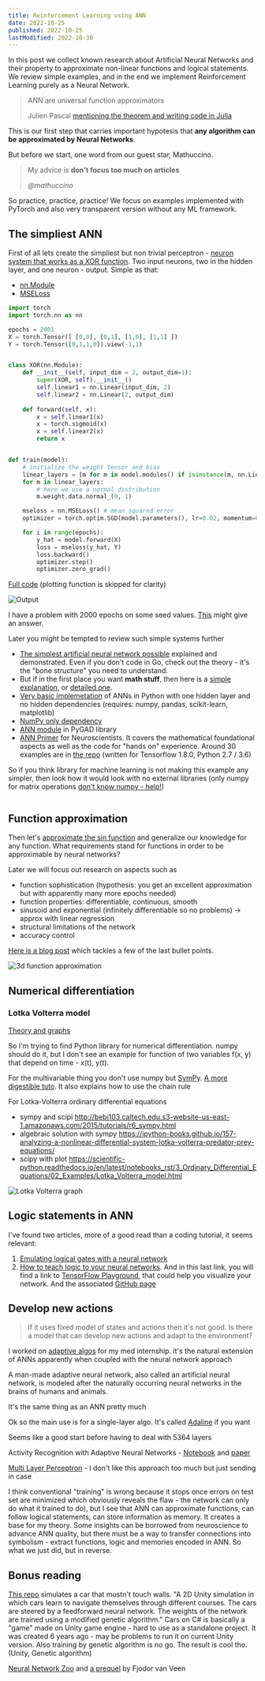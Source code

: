 ```yaml
---
title: Reinforcement Learning using ANN
date: 2022-10-25
published: 2022-10-25
lastModified: 2022-10-30
---
```


In this post we collect known research about Artificial Neural Networks and their property to approximate non-linear functions and logical statements. We review simple examples, and in the end we implement Reinforcement Learning purely as a Neural Network.

> ANN are universal function approximators
>
> Julien Pascal [mentioning the theorem and writing code in Julia](https://julienpascal.github.io/post/ann_1/)

This is our first step that carries important hypotesis that **any algorithm can be approximated by Neural Networks**.

But before we start, one word from our guest star, Mathuccino.

> My advice is **don't focus too much on articles**
>
> _@mathuccino_


So practice, practice, practice! We focus on examples implemented with PyTorch and also very transparent version without any ML framework.


## The simpliest ANN

First of all lets create the simpliest but non trivial perceptron - [neuron system that works as a XOR function](https://medium.com/mlearning-ai/learning-xor-with-pytorch-c1c11d67ba8e).
Two input neurons, two in the hidden layer, and one neuron - output. Simple as that:

- [nn.Module](https://pytorch.org/docs/stable/generated/torch.nn.Module.html)
- [MSELoss](https://pytorch.org/docs/stable/generated/torch.nn.MSELoss.html)

```py
import torch
import torch.nn as nn

epochs = 2001
X = torch.Tensor([ [0,0], [0,1], [1,0], [1,1] ])
Y = torch.Tensor([0,1,1,0]).view(-1,1)


class XOR(nn.Module):
    def __init__(self, input_dim = 2, output_dim=1):
        super(XOR, self).__init__()
        self.linear1 = nn.Linear(input_dim, 2)
        self.linear2 = nn.Linear(2, output_dim)
    
    def forward(self, x):
        x = self.linear1(x)
        x = torch.sigmoid(x)
        x = self.linear2(x)
        return x


def train(model):
    # initialize the weight tensor and bias
    linear_layers = [m for m in model.modules() if isinstance(m, nn.Linear)]
    for m in linear_layers:
        # here we use a normal distribution
        m.weight.data.normal_(0, 1)

    mseloss = nn.MSELoss() # mean squared error
    optimizer = torch.optim.SGD(model.parameters(), lr=0.02, momentum=0.9)

    for i in range(epochs):
        y_hat = model.forward(X)
        loss = mseloss(y_hat, Y)
        loss.backward()
        optimizer.step()
        optimizer.zero_grad()

```

[Full code](./ann_xor_function_pytorch.py) (plotting function is skipped for clarity)

![Output](./pytorch-ann-xor-function.png)

I have a problem with 2000 epochs on some seed values. [This](https://machinelearningmastery.com/introduction-to-regularization-to-reduce-overfitting-and-improve-generalization-error/) might give an answer.

Later you might be tempted to review such simple systems further

- [The simplest artificial neural network possible](https://github.com/gokadin/ai-simplest-network) explained and demonstrated. Even if you don't code in Go, check out the theory - it's the "bone structure" you need to understand.
- But if in the first place you want **math stuff**, then here is a [simple explanation](https://towardsdatascience.com/applied-deep-learning-part-1-artificial-neural-networks-d7834f67a4f6), or [detailed one](https://cs231n.github.io/optimization-2/).
- [Very basic implemetation](https://github.com/pavankalyan1997/Machine-learning-without-any-libraries/blob/master/8.%20ANN/ANN.py) of ANNs in Python with one hidden layer and no hidden dependencies (requires: numpy, pandas, scikit-learn, matplotlib)
- [NumPy only dependency](https://github.com/ahmedfgad/NumPyANN/blob/master/TutorialProject/ann_numpy.py)
- [ANN module](https://pygad.readthedocs.io/en/latest/README_pygad_nn_ReadTheDocs.html) in PyGAD library
- [ANN Primer](https://www.sciencedirect.com/science/article/pii/S0896627320307054) for Neuroscientists. It covers the mathematical foundational aspects as well as the code for "hands on" experience. Around 30 examples are in [the repo](https://github.com/gyyang/multitask) (written for Tensorflow 1.8.0, Python 2.7 / 3.6)


So if you think library for machine learning is not making this example any simpler, then look how it would look with no external libraries (only numpy for matrix operations [don't know numpy - help!](https://numpy.org/devdocs/user/absolute_beginners.html)) 

```py
```


## Function approximation

Then let's [approximate the sin function](https://machinelearningmastery.com/neural-networks-are-function-approximators/) and generalize our knowledge for any function. What requirements stand for functions in order to be approximable by neural networks?

Later we will focus out research on aspects such as

- function sophistication (hypothesis: you get an excellent approximation but with apparently many more epochs needed)
- function properties: differentiable, continuous, smooth
- sinusoid and exponential (infinitely differentiable so no problems) -> approx with linear regression
- structural limitations of the network
- accuracy control

[Here is a blog post](https://blog.cubieserver.de/2019/approximate-function-with-neural-network/) which tackles a few of the last bullet points.

![3d function approximation](./ann-function-approximation.png)

## Numerical differentiation

### Lotka Volterra model

[Theory and graphs](https://observablehq.com/@mbostock/predator-and-prey)

So I'm trying to find Python library for numerical differentiation. numpy should do it, but I don't see an example for function of two variables f(x, y) that depend on time - x(t), y(t).

For the multivariable thing you don't use numpy but [SymPy](https://docs.sympy.org/latest/tutorials/intro-tutorial/calculus.html).
[A more digestible tuto](https://www.askpython.com/python/examples/derivatives-in-python-sympy).
It also explains how to use the chain rule

For Lotka-Volterra ordinary differential equations

- sympy and scipi http://bebi103.caltech.edu.s3-website-us-east-1.amazonaws.com/2015/tutorials/r6_sympy.html
- algebraic solution with sympy https://ipython-books.github.io/157-analyzing-a-nonlinear-differential-system-lotka-volterra-predator-prey-equations/
- scipy with plot https://scientific-python.readthedocs.io/en/latest/notebooks_rst/3_Ordinary_Differential_Equations/02_Examples/Lotka_Volterra_model.html

![Lotka Volterra graph](./lotka-volterra-graph.png)

## Logic statements in ANN

I've found two articles, more of a good read than a coding tutorial, it seems relevant:

1. [Emulating logical gates with a neural network](https://towardsdatascience.com/emulating-logical-gates-with-a-neural-network-75c229ec4cc9)
2. [How to teach logic to your neural networks](https://medium.com/autonomous-agents/how-to-teach-logic-to-your-neuralnetworks-116215c71a49). And in this last link, you will find a link to [TensorFlow Playground](https://playground.tensorflow.org/#activation=sigmoid&regularization=L2&batchSize=10&dataset=xor&regDataset=reg-plane&learningRate=0.03&regularizationRate=0&noise=0&networkShape=2,2,1&seed=0.00814&showTestData=false&discretize=false&percTrainData=90&x=true&y=true&xTimesY=false&xSquared=false&ySquared=false&cosX=false&sinX=false&cosY=false&sinY=false&collectStats=false&problem=classification&initZero=false&hideText=false), that could help you visualize your network. And the associated [GitHub page](https://github.com/tensorflow/playground)


## Develop new actions

> If it uses fixed model of states and actions then it's not good. Is there a model that can develop new actions and adapt to the environment?

I worked on [adaptive algos](https://www.allerin.com/blog/everything-you-need-to-know-about-adaptive-neural-networks) for my med internship. it's the natural extension of ANNs apparently when coupled with the neural network approach

A man-made adaptive neural network, also called an artificial neural network, is modeled after the naturally occurring neural networks in the brains of humans and animals.

It's the same thing as an ANN pretty much

Ok so the main use is for a single-layer algo. It's called [Adaline](https://www.allerin.com/blog/everything-you-need-to-know-about-adaptive-neural-networks) if you want

Seems like a good start before having to deal with 5364 layers

Activity Recognition with Adaptive Neural Networks - [Notebook](https://www.kaggle.com/code/malekzadeh/activity-recognition-with-adaptive-neural-networks) and [paper](https://arxiv.org/abs/2008.02397)


[Multi Layer Perceptron](https://scikit-learn.org/stable/modules/neural_networks_supervised.html) - I don't like this approach too much but just sending in case


I think conventional "training" is wrong because it stops once errors on test set are minimized which obviously reveals the flaw - the network can only do what it trained to do), but I see that ANN can approximate functions, can follow logical statements, can store information as memory. It creates a base for my theory. Some insights can be borrowed from neuroscience to advance ANN quality, but there must be a way to transfer connections into symbolism - extract functions, logic and memories encoded in ANN. So what we just did, but in reverse.



## Bonus reading

[This repo](https://github.com/ArztSamuel/Applying_EANNs) simulates a car that mustn't touch walls. "A 2D Unity simulation in which cars learn to navigate themselves through different courses. The cars are steered by a feedforward neural network. The weights of the network are trained using a modified genetic algorithm." Cars on C# is basically a "game" made on Unity game engine - hard to use as a standalone project. It was created 6 years ago - may be problems to run it on current Unity version. Also training by genetic algorithm is no go. The result is cool tho. (Unity, Genetic algorithm)

[Neural Network Zoo](https://www.asimovinstitute.org/neural-network-zoo/) and [a prequel](https://www.asimovinstitute.org/neural-network-zoo-prequel-cells-layers/) by Fjodor van Veen
